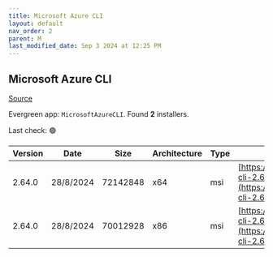 ```yaml
---
title: Microsoft Azure CLI
layout: default
nav_order: 2
parent: M
last_modified_date: Sep 3 2024 at 12:25 PM
---
```


## Microsoft Azure CLI

[Source](https://learn.microsoft.com/en-au/cli/azure/)

Evergreen app: `MicrosoftAzureCLI`. Found **2** installers.

Last check: 🟢

| Version | Date      | Size     | Architecture | Type | URI                                                                                                                                          |
| ------- | --------- | -------- | ------------ | ---- | -------------------------------------------------------------------------------------------------------------------------------------------- |
| 2.64.0  | 28/8/2024 | 72142848 | x64          | msi  | [https://azcliprod.blob.core.windows.net/msi/azure-cli-2.64.0-x64.msi](https://azcliprod.blob.core.windows.net/msi/azure-cli-2.64.0-x64.msi) |
| 2.64.0  | 28/8/2024 | 70012928 | x86          | msi  | [https://azcliprod.blob.core.windows.net/msi/azure-cli-2.64.0.msi](https://azcliprod.blob.core.windows.net/msi/azure-cli-2.64.0.msi)         |
